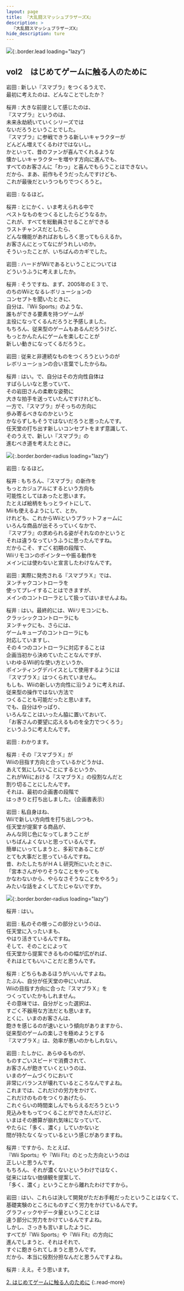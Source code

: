 ```yaml
---
layout: page
title: 『大乱闘スマッシュブラザーズX』
description: >
  『大乱闘スマッシュブラザーズX』
hide_description: ture
---
```


![](/others/interviews/jp/wii/rsbj/vol2/img/mainvisual1.jpg){:.border.lead loading="lazy"}

## vol2　はじめてゲームに触る人のために

岩田
: 新しい『スマブラ』をつくるうえで、<br>最初に考えたのは、どんなことでしたか？

桜井
: 大きな前提として感じたのは、<br>『スマブラ』というのは、<br>未来永劫続いていくシリーズでは<br>ないだろうということでした。<br>『スマブラ』に参戦できうる新しいキャラクターが<br>どんどん増えてくるわけではないし。<br>かといって、昔のファンが喜んでくれるような<br>懐かしいキャラクターを増やす方向に進んでも、<br>すべてのお客さんに「わっ」と喜んでもらうことはできない。<br>だから、まあ、前作もそうだったんですけども、<br>これが最後だというつもりでつくろうと。

岩田
: なるほど。

桜井
: とにかく、いま考えられる中で<br>ベストなものをつくるとしたらどうなるか。<br>これが、すべてを総動員させることができる<br>ラストチャンスだとしたら、<br>どんな機能があればおもしろく思ってもらえるか。<br>お客さんにとってなにがうれしいのか。<br>そういったことが、いちばんのカギでした。

岩田
: ハードがWiiであるということについては<br>どういうふうに考えましたか。

桜井
: そうですね、まず、2005年のＥ３で、<br>のちのWiiとなるレボリューションの<br>コンセプトを聞いたときに、<br>自分は、『Wii Sports』のような、<br>誰もができる要素を持つゲームが<br>主役になってくるんだろうと予感しました。<br>もちろん、従来型のゲームもあるんだろうけど、<br>もっとかんたんにゲームを楽しむことが<br>新しい動きになってくるだろうと。

岩田
: 従来と非連続なものをつくろうというのが<br>レボリューションの合い言葉でしたからね。

桜井
: はい。で、自分はその方向性自体は<br>すばらしいなと思っていて、<br>その岩田さんの柔軟な姿勢に<br>大きな拍手を送っていたんですけれども、<br>一方で、『スマブラ』がそっちの方向に<br>歩み寄るべきなのかというと<br>かならずしもそうではないだろうと思ったんです。<br>任天堂の打ち出す新しいコンセプトをまず意識して、<br>そのうえで、新しい『スマブラ』の<br>進むべき道を考えたときに。

![](/others/interviews/jp/wii/rsbj/vol2/img/05.jpg){:.border.border-radius loading="lazy"}

岩田
: なるほど。

桜井
: もちろん、『スマブラ』の新作を<br>もっとカジュアルにするという方向も<br>可能性としてはあったと思います。<br>たとえば絵柄をもっとライトにして、<br>Miiも使えるようにして、とか。<br>けれども、これからWiiというプラットフォームに<br>いろんな商品が出そろっていくなかで、<br>『スマブラ』の求められる姿がそれなのかというと<br>それは違うなっていうふうに思ったんですね。<br>だからこそ、すごく初期の段階で、<br>Wiiリモコンのポインターや振る動作を<br>メインには使わないと宣言したわけなんです。

岩田
: 実際に発売される『スマブラＸ』では、<br>ヌンチャクコントローラを<br>使ってプレイすることはできますが、<br>メインのコントローラとして扱ってはいませんよね。

桜井
: はい。最終的には、Wiiリモコンにも、<br>クラッシックコントローラにも<br>ヌンチャクにも、さらには、<br>ゲームキューブのコントローラにも<br>対応していますし、<br>その４つのコントローラに対応することは<br>企画当初から決めていたことなんですが、<br>いわゆるWii的な使い方というか、<br>ポインティングデバイスとして使用するようには<br>『スマブラＸ』はつくられていません。<br>もしも、Wiiの新しい方向性に沿うように考えれば、<br>従来型の操作ではない方法で<br>つくることも可能だったと思います。<br>でも、自分はやっぱり、<br>いろんなことはいったん脇に置いておいて、<br>「お客さんの要望に応えるものを全力でつくろう」<br>というふうに考えたんです。

岩田
: わかります。

桜井
: その『スマブラＸ』が<br>Wiiの目指す方向と合っているかどうかは、<br>あえて気にしないことにするというか、<br>これがWiiにおける『スマブラＸ』の役割なんだと<br>割り切ることにしたんです。<br>それは、最初の企画書の段階で<br>はっきりと打ち出しました。（企画書表示）

岩田
: 私自身はね、<br>Wiiで新しい方向性を打ち出しつつも、<br>任天堂が提案する商品が、<br>みんな同じ色になってしまうことが<br>いちばんよくないと思っているんです。<br>簡単にいってしまうと、多彩であることが<br>とても大事だと思っているんですね。<br>昔、わたしたちがＨＡＬ研究所にいたときに、<br>「宮本さんがやりそうなことをやっても<br>かなわないから、やらなさそうなことをやろう」<br>みたいな話をよくしてたじゃないですか。

![](/others/interviews/jp/wii/rsbj/vol2/img/06.jpg){:.border.border-radius loading="lazy"}

桜井
: はい。

岩田
: 私のその根っこの部分というのは、<br>任天堂に入ったいまも、<br>やはり活きているんですね。<br>そして、そのことによって<br>任天堂から提案できるものの幅が広がれば、<br>それはとてもいいことだと思うんです。

桜井
: どちらもあるほうがいいんですよね。<br>たぶん、自分が任天堂の中にいれば、<br>Wiiの目指す方向に合った『スマブラＸ』を<br>つくっていたかもしれません。<br>その意味では、自分がとった選択は、<br>すごく不器用な方法だとも思います。<br>とくに、いまのお客さんは、<br>飽きを感じるのが速いという傾向がありますから、<br>従来型のゲームの楽しさを極めようとする<br>『スマブラＸ』は、効率が悪いのかもしれない。

岩田
: たしかに、あらゆるものが、<br>ものすごいスピードで消費されて、<br>お客さんが飽きていくというのは、<br>いまのゲームづくりにおいて<br>非常にバランスが壊れているところなんですよね。<br>これまでは、これだけの労力をかけて、<br>これだけのものをつくりあげたら、<br>これぐらいの時間楽しんでもらえるだろうという<br>見込みをもってつくることができたんだけど、<br>いまはその勝算が崩れ気味になっていて、<br>やたらに「多く、濃く」していかないと<br>間が持たなくなっているという感じがありますね。

桜井
: ですから、たとえば、<br>『Wii Sports』や『Wii Fit』のとった方向というのは<br>正しいと思うんです。<br>もちろん、それが濃くないというわけではなく、<br>従来にはない価値観を提案して、<br>「多く、濃く」ということから離れたわけですから。

岩田
: はい、これらは決して開発がただお手軽だったということはなくて、<br>基礎実験のところにものすごく労力をかけているんです。<br>グラフィックやデータ量ということとは<br>違う部分に労力をかけているんですよね。<br>しかし、さっきも言いましたように、<br>すべてが『Wii Sports』や『Wii Fit』の方向に<br>進んでしまうと、それはそれで、<br>すぐに飽きられてしまうと思うんです。<br>だから、本当に役割分担なんだと思うんですよね。

桜井
: ええ。そう思います。

[2. はじめてゲームに触る人のために](2.md)
{:.read-more}

